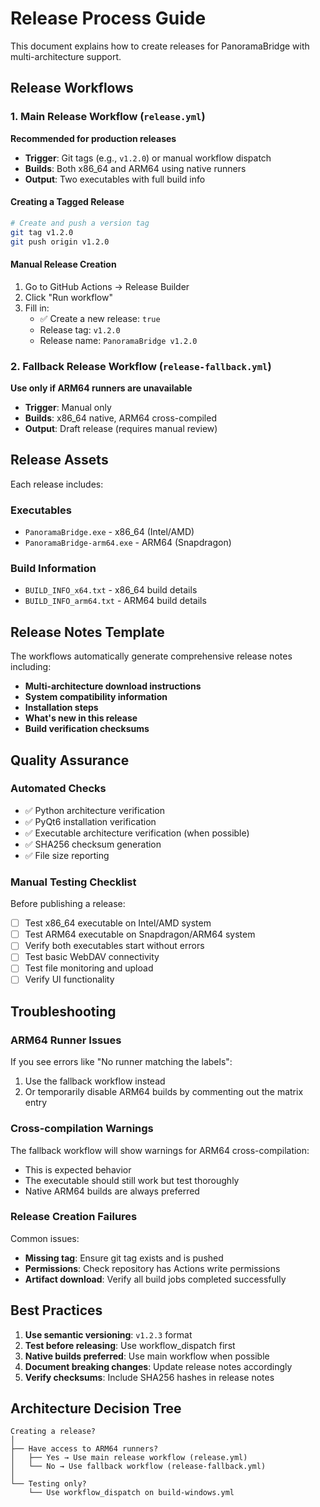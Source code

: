 # Release Process Guide

This document explains how to create releases for PanoramaBridge with multi-architecture support.

## Release Workflows

### 1. Main Release Workflow (`release.yml`)
**Recommended for production releases**

- **Trigger**: Git tags (e.g., `v1.2.0`) or manual workflow dispatch
- **Builds**: Both x86_64 and ARM64 using native runners
- **Output**: Two executables with full build info

#### Creating a Tagged Release
```bash
# Create and push a version tag
git tag v1.2.0
git push origin v1.2.0
```

#### Manual Release Creation
1. Go to GitHub Actions → Release Builder
2. Click "Run workflow"
3. Fill in:
   - ✅ Create a new release: `true`
   - Release tag: `v1.2.0`
   - Release name: `PanoramaBridge v1.2.0`

### 2. Fallback Release Workflow (`release-fallback.yml`)
**Use only if ARM64 runners are unavailable**

- **Trigger**: Manual only
- **Builds**: x86_64 native, ARM64 cross-compiled
- **Output**: Draft release (requires manual review)

## Release Assets

Each release includes:

### Executables
- `PanoramaBridge.exe` - x86_64 (Intel/AMD)
- `PanoramaBridge-arm64.exe` - ARM64 (Snapdragon)

### Build Information
- `BUILD_INFO_x64.txt` - x86_64 build details
- `BUILD_INFO_arm64.txt` - ARM64 build details

## Release Notes Template

The workflows automatically generate comprehensive release notes including:

- **Multi-architecture download instructions**
- **System compatibility information** 
- **Installation steps**
- **What's new in this release**
- **Build verification checksums**

## Quality Assurance

### Automated Checks
- ✅ Python architecture verification
- ✅ PyQt6 installation verification
- ✅ Executable architecture verification (when possible)
- ✅ SHA256 checksum generation
- ✅ File size reporting

### Manual Testing Checklist
Before publishing a release:

- [ ] Test x86_64 executable on Intel/AMD system
- [ ] Test ARM64 executable on Snapdragon/ARM64 system
- [ ] Verify both executables start without errors
- [ ] Test basic WebDAV connectivity
- [ ] Test file monitoring and upload
- [ ] Verify UI functionality

## Troubleshooting

### ARM64 Runner Issues
If you see errors like "No runner matching the labels":
1. Use the fallback workflow instead
2. Or temporarily disable ARM64 builds by commenting out the matrix entry

### Cross-compilation Warnings
The fallback workflow will show warnings for ARM64 cross-compilation:
- This is expected behavior
- The executable should still work but test thoroughly
- Native ARM64 builds are always preferred

### Release Creation Failures
Common issues:
- **Missing tag**: Ensure git tag exists and is pushed
- **Permissions**: Check repository has Actions write permissions
- **Artifact download**: Verify all build jobs completed successfully

## Best Practices

1. **Use semantic versioning**: `v1.2.3` format
2. **Test before releasing**: Use workflow_dispatch first
3. **Native builds preferred**: Use main workflow when possible  
4. **Document breaking changes**: Update release notes accordingly
5. **Verify checksums**: Include SHA256 hashes in release notes

## Architecture Decision Tree

```
Creating a release?
│
├── Have access to ARM64 runners?
│   ├── Yes → Use main release workflow (release.yml)
│   └── No → Use fallback workflow (release-fallback.yml)
│
└── Testing only?
    └── Use workflow_dispatch on build-windows.yml
```
